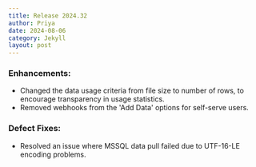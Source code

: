 ```yaml
---
title: Release 2024.32
author: Priya
date: 2024-08-06
category: Jekyll
layout: post
---
```

### Enhancements:
* Changed the data usage criteria from file size to number of rows, to encourage transparency in usage statistics.
* Removed webhooks from the 'Add Data' options for self-serve users.

### Defect Fixes:
* Resolved an issue where MSSQL data pull failed due to UTF-16-LE encoding problems.